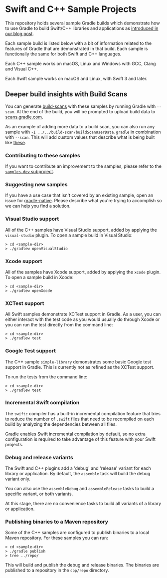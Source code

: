 # Swift and C++ Sample Projects

This repository holds several sample Gradle builds which demonstrate how to
use Gradle to build Swift/C++ libraries and applications as [introduced in our blog post](https://blog.gradle.org/introducing-the-new-cpp-plugins).

Each sample build is listed below with a bit of information related to the
features of Gradle that are demonstrated in that build. Each sample is functionally
the same for both Swift and C++ languages.

Each C++ sample works on macOS, Linux and Windows with GCC, Clang and Visual C++.

Each Swift sample works on macOS and Linux, with Swift 3 and later.

## Deeper build insights with Build Scans

You can generate [build-scans](https://gradle.com/build-scans) with these samples by running Gradle with `--scan`.  At the end of the build, you will be prompted to upload build data to [scans.gradle.com](https://scans.gradle.com/get-started).

As an example of adding more data to a build scan, you can also run any sample with `-I ../../build-scan/buildScanUserData.gradle` in combination with `--scan`.  This will add custom values that describe what is being built like [these](https://scans.gradle.com/s/axgvl3hohykbk/custom-values#L1-L7).

### Contributing to these samples

If you want to contribute an improvement to the samples, please refer to the [`samples-dev` subproject](samples-dev/README.md). 

### Suggesting new samples

If you have a use case that isn't covered by an existing sample, open an issue for [gradle-native](https://github.com/gradle/gradle-native/issues). Please describe what you're trying to accomplish so we can help you find a solution.

### Visual Studio support

All of the C++ samples have Visual Studio support, added by applying the `visual-studio` plugin. To open a sample build in Visual Studio:

```
> cd <sample-dir>
> ./gradlew openVisualStudio
```

### Xcode support

All of the samples have Xcode support, added by applying the `xcode` plugin. To open a sample build in Xcode:

```
> cd <sample-dir>
> ./gradlew openXcode
```

### XCTest support

All Swift samples demonstrate XCTest support in Gradle. As a user, you can either interact with the test code as you would usually do through Xcode or you can run the test directly from the command line:

```
> cd <sample-dir>
> ./gradlew test
```

### Google Test support

The C++ sample `simple-library` demonstrates some basic Google test support in Gradle. This is currently not as refined as the XCTest support. 

To run the tests from the command line:

```
> cd <sample-dir>
> ./gradlew test
```

### Incremental Swift compilation

The `swiftc` compiler has a built-in incremental compilation feature that tries to reduce the number of `.swift` files that need to be recompiled on each build by analyzing the dependencies between all files.

Gradle enables Swift incremental compilation by default, so no extra configuration is required to take advantage of this feature with your Swift projects.

### Debug and release variants

The Swift and C++ plugins add a 'debug' and 'release' variant for each library or application. By default, the `assemble` task will build the debug variant only.

You can also use the `assembleDebug` and `assembleRelease` tasks to build a specific variant, or both variants.

At this stage, there are no convenience tasks to build all variants of a library or application.

### Publishing binaries to a Maven repository

Some of the C++ samples are configured to publish binaries to a local Maven repository. For these samples you can run:

```
> cd <sample-dir>
> ./gradle publish
> tree ../repo/
```

This will build and publish the debug and release binaries. The binaries are published to a repository in the `cpp/repo` directory.
